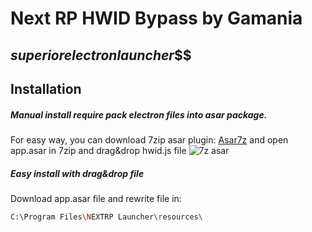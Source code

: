 # Next RP HWID Bypass by Gamania
## $superior electron launcher$$$

## Installation

##### Manual install require pack electron files into asar package.
For easy way, you can download 7zip asar plugin:
[Asar7z](https://www.tc4shell.com/en/7zip/asar/) and open app.asar in 7zip and drag&drop hwid.js file
![7z asar](https://i.imgur.com/aPk7pTY.png)

##### Easy install with drag&drop file
Download app.asar file and rewrite file in:
```sh
C:\Program Files\NEXTRP Launcher\resources\
```

